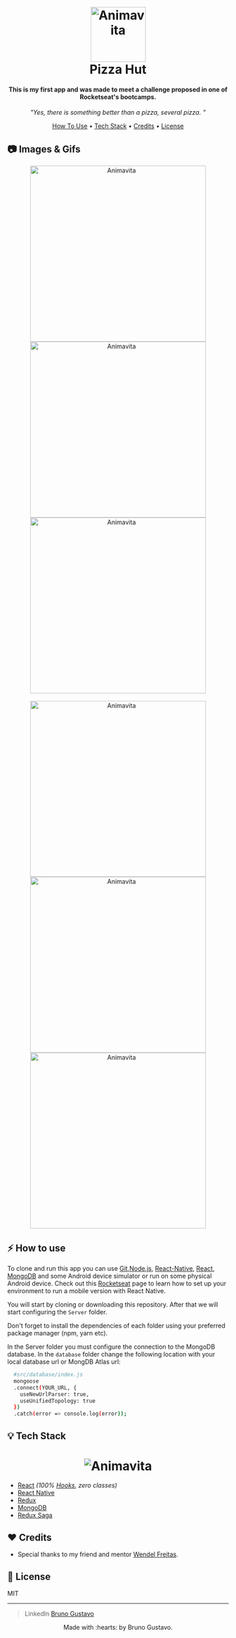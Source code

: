 <h1 align="center">
  <br>
  <img src="https://i.imgur.com/DrABlj7.png" alt="Animavita" height="125" width="125">
  <br>
  <b>Pizza Hut</b>
  <br>
</h1>

<h4 align="center">
This is my first app and was made to meet a challenge proposed in one of Rocketseat's bootcamps.</h4>

<p align="center"><i >"Yes, there is something better than a pizza, several pizza.
"</i> </p>

<p align="center">
  <a href="#how-to-use">How To Use</a> •
  <a href="#tech-stack">Tech Stack</a> •
  <a href="#credits">Credits</a> •
  <a href="#license">License</a>
</p>

## :camera: Images & Gifs

<p align='center'>
  <img src="https://i.imgur.com/syTMuQZ.gif" alt="Animavita" height="400" width="">
  <img src="https://i.imgur.com/XkXmgwF.gif" alt="Animavita" height="400" width="">
  <img src="https://i.imgur.com/VQ1hZaw.jpg"alt="Animavita" height="400" width="">
  </br>
  </br> 
  <img src="https://i.imgur.com/UN1JmVY.jpg"alt="Animavita" height="400" width="">
  <img src="https://i.imgur.com/BpfHI44.jpg"alt="Animavita" height="400" width="">
  <img src="https://i.imgur.com/PHQUNos.jpg"alt="Animavita" height="400" width="">
</>

## :zap: How to use

To clone and run this app you can use [Git](https://git-scm.com),[Node.js](https://nodejs.org/en/download/), [React-Native](https://github.com/facebook/react-native), [React](https://github.com/facebook/react), [MongoDB](https://www.mongodb.com/) and some Android device simulator or run on some physical Android device. Check out this [Rocketseat](https://docs.rocketseat.dev/ambiente-react-native/introducao) page to learn how to set up your environment to run a mobile version with React Native.

You will start by cloning or downloading this repository. After that we will start configuring the `Server` folder.

Don't forget to install the dependencies of each folder using your preferred package manager (npm, yarn etc).

In the Server folder you must configure the connection to the MongoDB database. In the `database` folder change the following location with your local database url or MongDB Atlas url:

```bash
  #src/database/index.js
  mongoose
  .connect(YOUR_URL, {
    useNewUrlParser: true,
    useUnifiedTopology: true
  })
  .catch(error => console.log(error));

```

## :bulb: Tech Stack

<h1 align='center'>
  <img src="https://i.imgur.com/Qn1wK2z.png" alt="Animavita" height="" width="">
</h1>

- [React](https://github.com/facebook/react) _(100% [Hooks](https://reactjs.org/docs/hooks-intro.html), zero classes)_
- [React Native](https://github.com/facebook/react-native)
- [Redux](https://github.com/reduxjs/react-redux)
- [MongoDB](https://www.mongodb.com/)
- [Redux Saga](https://github.com/redux-saga/redux-saga/)

## :hearts: Credits

- Special thanks to my friend and mentor [Wendel Freitas](https://github.com/wendelfreitas).

## :page_facing_up: License

MIT

---

> LinkedIn [Bruno Gustavo](https://www.linkedin.com/in/bruno-gustavo-90502a13a/)

<p align='center'>
  Made with :hearts: by Bruno Gustavo.
</p>
